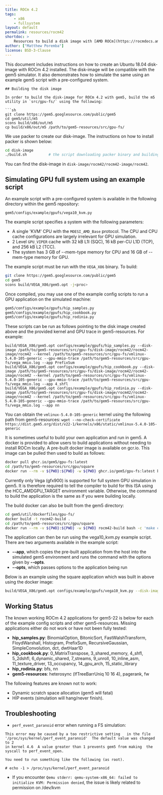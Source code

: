 ```yaml
---
title: ROCm 4.2
tags:
    - x86
    - fullsystem
layout: default
permalink: resources/rocm42
shortdoc: >
    Resources to build a disk image with [AMD ROCm](https://rocmdocs.amd.com/).
author: ["Matthew Poremba"]
license: BSD-3-Clause
---
```


This document includes instructions on how to create an Ubuntu 18.04 disk-image with ROCm 4.2 installed. The disk-image will be compatible with the gem5 simulator. It also demonstrates how to simulate the same using an example gem5 script with a pre-configured system.

```
## Building the disk image

In order to build the disk-image for ROCm 4.2 with gem5, build the m5 utility in `src/gpu-fs/` using the following:

```sh
git clone https://gem5.googlesource.com/public/gem5
cd gem5/util/m5
scons build/x86/out/m5
cp build/x86/out/m5 /path/to/gem5-resources/src/gpu-fs/
```

We use packer to create our disk-image. The instructions on how to install packer is shown below:

```sh
cd disk-image
./build.sh          # the script downloading packer binary and building the disk image
```

You can find the disk-image in `disk-image/rocm42/rocm42-image/rocm42`.

## Simulating GPU full system using an example script

An example script with a pre-configured system is available in the following directory within the gem5 repository:

```
gem5/configs/example/gpufs/vega10_kvm.py
```

The example script specifies a system with the following parameters:

* A single 'KVM' CPU with the `MOESI_AMD_Base` protocol. The CPU and CPU cache configurations are largely irrelevant for GPU simulation.
* 2 Level `GPU_VIPER` cache with 32 kB L1I (SQC), 16 kB per-CU L1D (TCP), and 256 kB L2 (TCC).
* The system has 3 GB of --mem-type memory for CPU and 16 GB of --mem-type memory for GPU.

The example script must be run with the `VEGA_X86` binary. To build:

```sh
git clone https://gem5.googlesource.com/public/gem5
cd gem5
scons build/VEGA_X86/gem5.opt -j<proc>
```

Once compiled, you may use one of the example config scripts to run a GPU application on the simulated machine:

```sh
gem5/configs/example/gpufs/hip_samples.py
gem5/configs/example/gpufs/hip_cookbook.py
gem5/configs/example/gpufs/hip_rodinia.py
```

These scripts can be run as follows pointing to the disk image created above and the provided kernel and GPU trace in gem5-resources. For example:

```
build/VEGA_X86/gem5.opt configs/example/gpufs/hip_samples.py --disk-image /path/to/gem5-resources/src/gpu-fs/disk-image/rocm42/rocm42-image/rocm42 --kernel /path/to/gem5-resources/src/gpu-fs/vmlinux-5.4.0-105-generic --gpu-mmio-trace /path/to/gem5-resources/src/gpu-fs/vega_mmio.log --app PrefixSum
build/VEGA_X86/gem5.opt configs/example/gpufs/hip_cookbook.py --disk-image /path/to/gem5-resources/src/gpu-fs/disk-image/rocm42/rocm42-image/rocm42 --kernel /path/to/gem5-resources/src/gpu-fs/vmlinux-5.4.0-105-generic --gpu-mmio-trace /path/to/gem5-resources/src/gpu-fs/vega_mmio.log --app 4_shfl
build/VEGA_X86/gem5.opt configs/example/gpufs/hip_rodinia.py --disk-image /path/to/gem5-resources/src/gpu-fs/disk-image/rocm42/rocm42-image/rocm42 --kernel /path/to/gem5-resources/src/gpu-fs/vmlinux-5.4.0-105-generic --gpu-mmio-trace /path/to/gem5-resources/src/gpu-fs/vega_mmio.log --app nn
```

You can obtain the `vmlinux-5.4.0-105-generic` kernel using the following path from gem5-resources: `wget --no-check-certificate https://dist.gem5.org/dist/v22-1/kernels/x86/static/vmlinux-5.4.0-105-generic`

It is sometimes useful to build your own application and run in gem5. A docker is provided to allow users to build applications without needing to install ROCm locally. A pre-built docker image is available on gcr.io. This image can be pulled then used to build as follows:

```sh
docker pull ghcr.io/gem5/gpu-fs:latest
cd /path/to/gem5-resources/src/gpu/square
docker run --rm -v ${PWD}:${PWD} -w ${PWD} ghcr.io/gem5/gpu-fs:latest bash -c 'make clean; HCC_AMDGPU_TARGET=gfx900 make'
```

Currently only Vega (gfx900) is supported for full system GPU simulation in gem5. It is therefore required to tell the compiler to build for this ISA using the HCC_AMDGPU_TARGET environment variable. Otherwise, the command to build the application is the same as if you were building locally.

The build docker can also be built from the gem5 directory:

```sh
cd gem5/util/dockerfiles/gpu-fs/
docker build -t rocm42-build .
cd /path/to/gem5-resources/src/gpu/square
docker run --rm -v ${PWD}:${PWD} -w ${PWD} rocm42-build bash -c 'make clean; HCC_AMDGPU_TARGET=gfx900 make'
```

The application can then be run using the vega10_kvm.py example script. There are two arguments available in the example script:
* **--app**, which copies the pre-built application from the host into the simulated gem5 environment and runs the command with the options given by **--opts**.
* **--opts**, which passes options to the application being run

Below is an example using the square application which was built in above using the docker image:

```sh
build/VEGA_X86/gem5.opt configs/example/gpufs/vega10_kvm.py --disk-image /path/to/gem5-resources/src/gpu-fs/disk-image/rocm42/rocm42-image/rocm42 --kernel /path/to/gem5-resources/src/gpu-fs/vmlinux-5.4.0-105-generic --gpu-mmio-trace /path/to/gem5-resources/src/gpu-fs/vega_mmio.log --app /path/to/gem5-resources/src/gpu/square/bin/square
```

## Working Status

The known working ROCm 4.2 applications for gem5-22 is below for each of the example config scripts and other gem5-resources. Missing applications either do not work or have not been fully tested:
* **hip_samples.py**: BinomialOption, BitonicSort, FastWalshTransform, FloydWarshall, Histogram, PrefixSum, RecursiveGaussian, SimpleConvolution, dct, dwtHaar1D
* **hip_cookbook.py**: 0_MatrixTranspose, 3_shared_memory, 4_shfl, 5_2dshfl, 6_dynamic_shared, 7_streams, 9_unroll, 10_inline_asm, 11_texture_driver, 13_occupancy, 14_gpu_arch, 15_static_library
* **hip_rodinia.py**: bfs, nn
* **gem5-resources**: heterosync (lfTreeBarrUniq 10 16 4), pagerank, fw

The following features are known not to work:
* Dynamic scratch space allocation (gem5 will fatal)
* HIP events (simulation will hang/never finish).

## Troubleshooting

- `perf_event_paranoid` error when running a FS simulation:

```tx
This error may be caused by a too restrictive setting   in the file
'/proc/sys/kernel/perf_event_paranoid'  The default value was changed to 2
in kernel 4.6  A value greater than 1 prevents gem5 from making  the
syscall to perf_event_open.

You need to run something like the following (as root).

# echo -1 > /proc/sys/kernel/perf_event_paranoid
```

- If you encounter `Qemu stderr: qemu-system-x86_64: failed to initialize KVM: Permission denied`, the issue is likely related to permission on /dev/kvm
